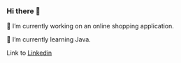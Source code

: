 ### Hi there 👋
 🔭 I’m currently working on an online shopping application.
  
🌱 I’m currently learning Java.
  
  Link to [Linkedin](http://www.linkedin.com/in/ChukwumaWilliams)
<!--
**WilliamsChukwuma/WilliamsChukwuma** is a ✨ _special_ ✨ repository because its `README.md` (this file) appears on your GitHub profile.

Here are some ideas to get you started:

- 🔭 I’m currently working on ...
- 🌱 I’m currently learning ...
- 👯 I’m looking to collaborate on ...
- 🤔 I’m looking for help with ...
- 💬 Ask me about ...
- 📫 How to reach me: ...
- 😄 Pronouns: ...
- ⚡ Fun fact: ...
-->
